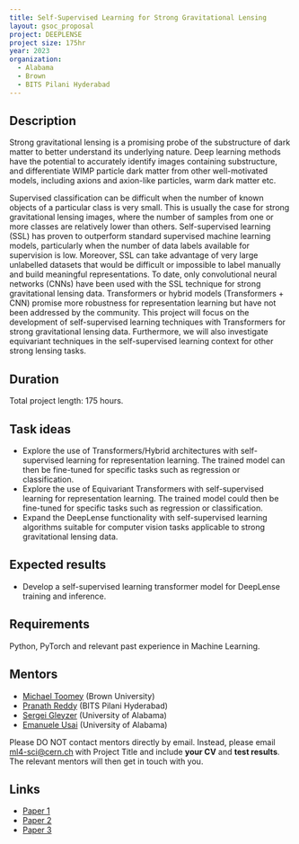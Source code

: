 ```yaml
---
title: Self-Supervised Learning for Strong Gravitational Lensing
layout: gsoc_proposal
project: DEEPLENSE
project size: 175hr
year: 2023
organization:
  - Alabama
  - Brown
  - BITS Pilani Hyderabad
---
```


## Description

Strong gravitational lensing is a promising probe of the substructure of dark matter to better understand its underlying nature. Deep learning methods have the potential to accurately identify images containing substructure, and differentiate WIMP particle dark matter from other well-motivated models, including axions and axion-like particles, warm dark matter etc. 

Supervised classification can be difficult when the number of known objects of a particular class is very small. This is usually the case for strong gravitational lensing images, where the number of samples from one or more classes are relatively lower than others. Self-supervised learning (SSL) has proven to outperform standard supervised machine learning models, particularly when the number of data labels available for supervision is low. Moreover, SSL can take advantage of very large unlabelled datasets that would be difficult or impossible to label manually and build meaningful representations. To date, only convolutional neural networks (CNNs) have been used with the SSL technique for strong gravitational lensing data. Transformers or hybrid models (Transformers + CNN) promise more robustness for representation learning but have not been addressed by the community. 
This project will focus on the development of self-supervised learning techniques with Transformers for strong gravitational lensing data. Furthermore, we will also investigate equivariant techniques in the self-supervised learning context for other strong lensing tasks.


## Duration

Total project length: 175 hours.

## Task ideas
 * Explore the use of Transformers/Hybrid architectures with self-supervised learning for representation learning. The trained model can then be fine-tuned for specific tasks such as regression or classification.
 * Explore the use of Equivariant Transformers with self-supervised learning for representation learning. The trained model could then be fine-tuned for specific tasks such as regression or classification.
 * Expand the DeepLense functionality with self-supervised learning algorithms suitable for computer vision tasks applicable to strong gravitational lensing data.

## Expected results
 *  Develop a self-supervised learning transformer model for DeepLense training and inference.

## Requirements
Python, PyTorch and relevant past experience in Machine Learning. 

<!-- ## Test
Please use this [link](https://docs.google.com/document/d/1y9-F1Z8iz_GvVRL9lQmMKlbq3ID3spiW0npe1s1fXwg/edit?usp=sharing) to access the test for this project.  -->

## Mentors
  * [Michael Toomey](mailto:ml4-sci@cern.ch) (Brown University)
  * [Pranath Reddy](mailto:ml4-sci@cern.ch) (BITS Pilani Hyderabad)
  * [Sergei Gleyzer](mailto:ml4-sci@cern.ch) (University of Alabama)
  * [Emanuele Usai](mailto:ml4-sci@cern.ch) (University of Alabama)


Please DO NOT contact mentors directly by email. Instead, please email [ml4-sci@cern.ch](mailto:ml4-sci@cern.ch) with Project Title and include **your CV** and **test results**. The relevant mentors will then get in touch with you. 


## Links
  * [Paper 1](https://arxiv.org/abs/2008.12731)
  * [Paper 2](https://arxiv.org/abs/1909.07346)
  * [Paper 3](https://arxiv.org/abs/2112.12121)
